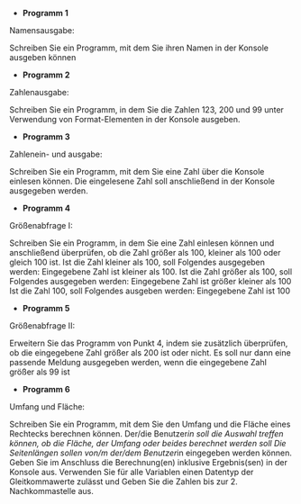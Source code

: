 * **Programm 1**

Namensausgabe:

Schreiben Sie ein Programm, mit dem Sie ihren Namen in der Konsole ausgeben können 

* **Programm 2**

Zahlenausgabe:

Schreiben Sie ein Programm, in dem Sie die Zahlen 123, 200 und 99 unter Verwendung von Format-Elementen in der Konsole ausgeben.

* **Programm 3**

Zahlenein- und ausgabe:

Schreiben Sie ein Programm, mit dem Sie eine Zahl über die Konsole einlesen können.
Die eingelesene Zahl soll anschließend in der Konsole ausgegeben werden. 

* **Programm 4**

Größenabfrage I:

Schreiben Sie ein Programm, in dem Sie eine Zahl einlesen können und anschließend überprüfen, ob die Zahl größer als 100, kleiner als 100 oder gleich 100 ist. 
Ist die Zahl kleiner als 100, soll Folgendes ausgegeben werden:
Eingegebene Zahl ist kleiner als 100.
Ist die Zahl größer als 100, soll Folgendes ausgegeben werden:
Eingegebene Zahl ist größer kleiner als 100
Ist die Zahl 100, soll Folgendes ausgeben werden:
Eingegebene Zahl ist 100

* **Programm 5**

Größenabfrage II:

Erweitern Sie das Programm von Punkt 4, indem sie zusätzlich überprüfen, ob die eingegebene Zahl größer als 200 ist oder nicht.
Es soll nur dann eine passende Meldung 	ausgegeben werden, wenn die eingegebene Zahl 	größer als 99 ist

* **Programm 6**

Umfang und Fläche:

Schreiben Sie ein Programm, mit dem Sie den Umfang und die Fläche eines Rechtecks berechnen können. 
Der/die Benutzer*in soll die Auswahl treffen können, ob die Fläche, der Umfang oder beides berechnet werden soll
Die Seitenlängen sollen von/m der/dem Benutzer*in eingegeben werden können.
Geben Sie im Anschluss die Berechnung(en) inklusive Ergebnis(sen) in der Konsole aus. 
Verwenden Sie für alle Variablen einen Datentyp der Gleitkommawerte zulässt und Geben Sie die Zahlen 	bis zur 2. Nachkommastelle aus.

